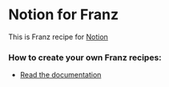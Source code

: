 # Notion for Franz

This is Franz recipe for [Notion](https://www.notion.so)

### How to create your own Franz recipes:

- [Read the documentation](https://github.com/meetfranz/plugins)
